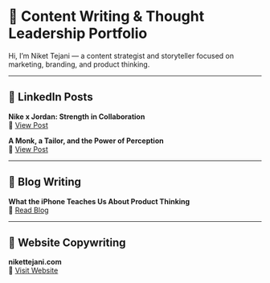 # 📘 Content Writing & Thought Leadership Portfolio

Hi, I’m Niket Tejani — a content strategist and storyteller focused on marketing, branding, and product thinking.

---

## 🔹 LinkedIn Posts

**Nike x Jordan: Strength in Collaboration**  
🔗 [View Post](https://www.linkedin.com/posts/nikettejani_how-do-your-strengths-grow-when-you-collaborate-activity-7300153944226332673-JCTF)

**A Monk, a Tailor, and the Power of Perception**  
🔗 [View Post](https://www.linkedin.com/...)

---

## 🔹 Blog Writing

**What the iPhone Teaches Us About Product Thinking**  
🔗 [Read Blog](https://www.notion.so/...)

---

## 🔹 Website Copywriting

**nikettejani.com**  
🔗 [Visit Website](https://nikettejani.com)
